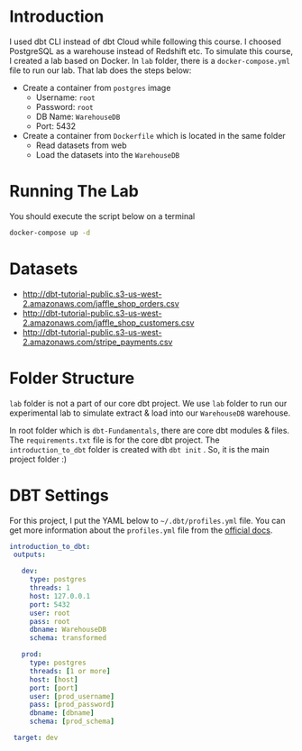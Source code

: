 # Introduction

I used dbt CLI instead of dbt Cloud while following this course. I choosed PostgreSQL as a warehouse instead of Redshift etc. To simulate this course, I created a lab based on Docker. In `lab` folder, there is a `docker-compose.yml` file to run our lab. That lab does the steps below:
- Create a container from `postgres` image
  - Username: `root`
  - Password: `root`
  - DB Name: `WarehouseDB`
  - Port: 5432
- Create a container from `Dockerfile` which is located in the same folder
  - Read datasets from web
  - Load the datasets into the `WarehouseDB`

# Running The Lab

You should execute the script below on a terminal
```bash
docker-compose up -d
```

# Datasets

- http://dbt-tutorial-public.s3-us-west-2.amazonaws.com/jaffle_shop_orders.csv
- http://dbt-tutorial-public.s3-us-west-2.amazonaws.com/jaffle_shop_customers.csv
- http://dbt-tutorial-public.s3-us-west-2.amazonaws.com/stripe_payments.csv


# Folder Structure

`lab` folder is not a part of our core dbt project. We use `lab` folder to run our experimental lab to simulate extract & load into our `WarehouseDB` warehouse.

In root folder which is `dbt-Fundamentals`, there are core dbt modules & files. The `requirements.txt` file is for the core dbt project. The `introduction_to_dbt` folder is created with `dbt init` . So, it is the main project folder :)

# DBT Settings
 For this project, I put the YAML below to `~/.dbt/profiles.yml` file. You can get more information about the `profiles.yml` file from the [official docs](https://docs.getdbt.com/dbt-cli/configure-your-profile).
 ```yaml
introduction_to_dbt:
  outputs:

    dev:
      type: postgres
      threads: 1
      host: 127.0.0.1
      port: 5432
      user: root
      pass: root
      dbname: WarehouseDB
      schema: transformed

    prod:
      type: postgres
      threads: [1 or more]
      host: [host]
      port: [port]
      user: [prod_username]
      pass: [prod_password]
      dbname: [dbname]
      schema: [prod_schema]

  target: dev

 ```